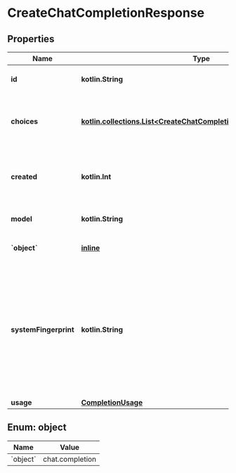 
# CreateChatCompletionResponse

## Properties
Name | Type | Description | Notes
------------ | ------------- | ------------- | -------------
**id** | **kotlin.String** | A unique identifier for the chat completion. | 
**choices** | [**kotlin.collections.List&lt;CreateChatCompletionResponseChoicesInner&gt;**](CreateChatCompletionResponseChoicesInner.md) | A list of chat completion choices. Can be more than one if &#x60;n&#x60; is greater than 1. | 
**created** | **kotlin.Int** | The Unix timestamp (in seconds) of when the chat completion was created. | 
**model** | **kotlin.String** | The model used for the chat completion. | 
**&#x60;object&#x60;** | [**inline**](#&#x60;Object&#x60;) | The object type, which is always &#x60;chat.completion&#x60;. | 
**systemFingerprint** | **kotlin.String** | This fingerprint represents the backend configuration that the model runs with.  Can be used in conjunction with the &#x60;seed&#x60; request parameter to understand when backend changes have been made that might impact determinism.  |  [optional]
**usage** | [**CompletionUsage**](CompletionUsage.md) |  |  [optional]


<a id="`Object`"></a>
## Enum: object
Name | Value
---- | -----
&#x60;object&#x60; | chat.completion



